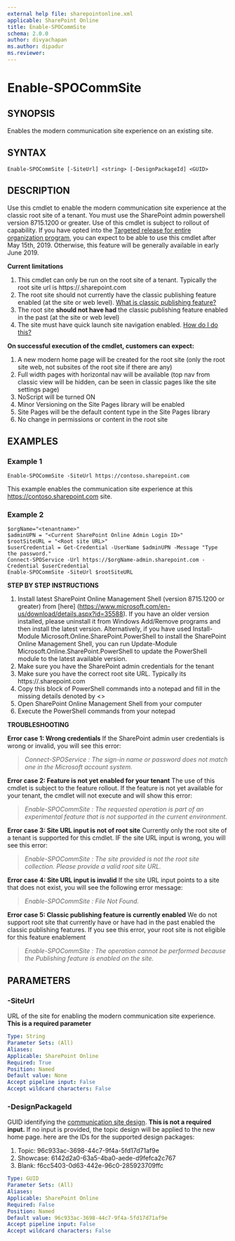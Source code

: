 ```yaml
---
external help file: sharepointonline.xml
applicable: SharePoint Online
title: Enable-SPOCommSite
schema: 2.0.0
author: divyachapan
ms.author: dipadur
ms.reviewer: 
---
```


# Enable-SPOCommSite


## SYNOPSIS
Enables the modern communication site experience on an existing site.


## SYNTAX

```
Enable-SPOCommSite [-SiteUrl] <string> [-DesignPackageId] <GUID> 
```

## DESCRIPTION
Use this cmdlet to enable the modern communication site experience at the classic root site of a tenant. You must use the SharePoint admin powershell version 8715.1200 or greater. Use of this cmdlet is subject to rollout of capability. If you have opted into the [Targeted release for entire organization program](https://docs.microsoft.com/office365/admin/manage/release-options-in-office-365?view=o365-worldwide), you can expect to be able to use this cmdlet after May 15th, 2019. Otherwise, this feature will be generally available in early June 2019. 

**Current limitations**

1.	This cmdlet can only be run on the root site of a tenant. Typically the root site url is https://<tenantname>.sharepoint.com
2.	The root site should not currently have the classic publishing feature enabled (at the site or web level). [What is classic publishing feature?](https://support.office.com/article/enable-publishing-features-479677a6-8b33-4ac7-907d-071c1c7e4518)
3.	The root site **should not have had** the classic publishing feature enabled in the past (at the site or web level)
4.	The site must have quick launch site navigation enabled. [How do I do this?](https://support.office.com/article/customize-site-navigation-c040f014-acbb-4c98-8174-48428cf02b25#bm1a)

**On successful execution of the cmdlet, customers can expect:**

1.	A new modern home page will be created for the root site (only the root site web, not subsites of the root site if there are any)
2.	Full width pages with horizontal nav will be available (top nav from classic view will be hidden, can be seen in classic pages like the site settings page)
3.	NoScript will be turned ON
4.	Minor Versioning on the Site Pages library will be enabled
5.	Site Pages will be the default content type in the Site Pages library
6. No change in permissions or content in the root site


## EXAMPLES

### Example 1

```
Enable-SPOCommSite -SiteUrl https://contoso.sharepoint.com
```

This example enables the communication site experience at this https://contoso.sharepoint.com site. 

### Example 2

```
$orgName="<tenantname>"
$adminUPN = "<Current SharePoint Online Admin Login ID>"
$rootSiteURL = "<Root site URL>"
$userCredential = Get-Credential -UserName $adminUPN -Message "Type the password."
Connect-SPOService -Url https://$orgName-admin.sharepoint.com -Credential $userCredential
Enable-SPOCommSite -SiteUrl $rootSiteURL
```
**STEP BY STEP INSTRUCTIONS**


1. Install latest SharePoint Online Management Shell (version 8715.1200 or greater) from [here] (https://www.microsoft.com/en-us/download/details.aspx?id=35588). If you have an older version installed, please uninstall it from Windows Add/Remove programs and then install the latest version. Alternatively, if you have used Install-Module Microsoft.Online.SharePoint.PowerShell to install the SharePoint Online Management Shell, you can run Update-Module Microsoft.Online.SharePoint.PowerShell to update the PowerShell module to the latest available version.
2. Make sure you have the SharePoint admin credentials for the tenant
3. Make sure you have the correct root site URL. Typically its https://<tenantname>.sharepoint.com
4. Copy this block of PowerShell commands into a notepad and fill in the missing details denoted by <>
5. Open SharePoint Online Management Shell from your computer 
6. Execute the PowerShell commands from your notepad


**TROUBLESHOOTING**

**Error case 1: Wrong credentials**
If the SharePoint admin user credentials is wrong or invalid, you will see this error:

>*Connect-SPOService : The sign-in name or password does not match one in the Microsoft account system.*

**Error case 2: Feature is not yet enabled for your tenant**
The use of this cmdlet is subject to the feature rollout. If the feature is not yet available for your tenant, the cmdlet will not execute and will show this error:

>*Enable-SPOCommSite : The requested operation is part of an experimental feature that is not supported in the current environment.*

**Error case 3: Site URL input is not of root site**
Currently only the root site of a tenant is supported for this cmdlet. IF the site URL input is wrong, you will see this error:

>*Enable-SPOCommSite : The site provided is not the root site collection. Please provide a valid root site URL.*

**Error case 4: Site URL input is invalid**
If the site URL input points to a site that does not exist, you will see the following error message:

>*Enable-SPOCommSite : File Not Found.*

**Error case 5: Classic publishing feature is currently enabled**
We do not support root site that currently have or have had in the past enabled the classic publishing features. If you see this error, your root site is not eligible for this feature enablement

>*Enable-SPOCommSite : The operation cannot be performed because the Publishing feature is enabled on the site.*


## PARAMETERS

### -SiteUrl

URL of the site for enabling the modern communication site experience. **This is a required parameter**


```yaml
Type: String
Parameter Sets: (All)
Aliases: 
Applicable: SharePoint Online
Required: True
Position: Named
Default value: None
Accept pipeline input: False
Accept wildcard characters: False
```
### -DesignPackageId

GUID identifying the [communication site design](https://support.office.com/article/what-is-a-sharepoint-communication-site-94a33429-e580-45c3-a090-5512a8070732). **This is not a required input.** If no input is provided, the topic design will be applied to the new home page. here are the IDs for the supported design packages:

1. Topic:	96c933ac-3698-44c7-9f4a-5fd17d71af9e
2. Showcase:	6142d2a0-63a5-4ba0-aede-d9fefca2c767
3. Blank:	f6cc5403-0d63-442e-96c0-285923709ffc


```yaml
Type: GUID
Parameter Sets: (All)
Aliases: 
Applicable: SharePoint Online
Required: False
Position: Named
Default value: 96c933ac-3698-44c7-9f4a-5fd17d71af9e
Accept pipeline input: False
Accept wildcard characters: False
```
